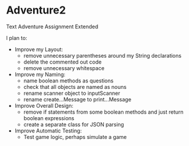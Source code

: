 # Adventure2
Text Adventure Assignment Extended

I plan to:

- Improve my Layout:
  - remove unnecessary parentheses around my String declarations
  - delete the commented out code
  - remove unnecessary whitespace
- Improve my Naming:
  - name boolean methods as questions
  - check that all objects are named as nouns
  - rename scanner object to inputScanner
  - rename create...Message to print...Message
- Improve Overall Design:
  - remove if statements from some boolean methods and just return boolean expressions
  - create a separate class for JSON parsing
- Improve Automatic Testing:
  - Test game logic, perhaps simulate a game
